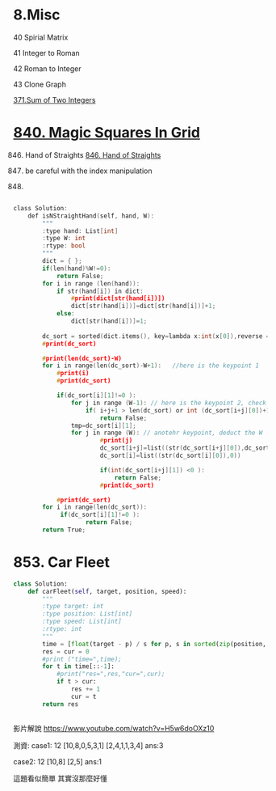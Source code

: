 # 8.Misc

40 Spirial Matrix

41 Integer to Roman

42 Roman to Integer

43 Clone Graph




[371.Sum of Two Integers](/questions/SumofTwoIntegers.md)

# [840. Magic Squares In Grid](/questions/MagicSquaresInGrid.md)


846. Hand of Straights
[846. Hand of Straights](/questions/HandofStraights.md)


1. be careful with the index manipulation

2.

```c

class Solution:
    def isNStraightHand(self, hand, W):
        """
        :type hand: List[int]
        :type W: int
        :rtype: bool
        """
        dict = { };
        if(len(hand)%W!=0):
            return False;
        for i in range (len(hand)):
            if str(hand[i]) in dict:
                #print(dict[str(hand[i])])
                dict[str(hand[i])]=dict[str(hand[i])]+1;
            else:   
                dict[str(hand[i])]=1;
       
        dc_sort = sorted(dict.items(), key=lambda x:int(x[0]),reverse = False)
        #print(dc_sort)

        #print(len(dc_sort)-W)
        for i in range(len(dc_sort)-W+1):   //here is the keypoint 1
            #print(i)
            #print(dc_sort)        

            if(dc_sort[i][1]!=0 ):
                for j in range (W-1): // here is the keypoint 2, check if the number is consecutive
                    if( i+j+1 > len(dc_sort) or int (dc_sort[i+j][0])+1 !=int (dc_sort[i+j+1][0]) ): 
                        return False;
                tmp=dc_sort[i][1];
                for j in range (W): // anotehr keypoint, deduct the W
                        #print(j)
                        dc_sort[i+j]=list((str(dc_sort[i+j][0]),dc_sort[i+j][1]-tmp))
                        dc_sort[i]=list((str(dc_sort[i][0]),0))

                        if(int(dc_sort[i+j][1]) <0 ):
                            return False;
                        #print(dc_sort)        

            #print(dc_sort)     
        for i in range(len(dc_sort)):   
             if(dc_sort[i][1]!=0 ):
                    return False;
        return True;
```


# 853. Car Fleet

```python
class Solution:
    def carFleet(self, target, position, speed):
        """
        :type target: int
        :type position: List[int]
        :type speed: List[int]
        :rtype: int
        """
        time = [float(target - p) / s for p, s in sorted(zip(position, speed))]
        res = cur = 0
        #print ("time=",time);
        for t in time[::-1]:
            #print("res=",res,"cur=",cur);
            if t > cur:
                res += 1
                cur = t
        return res
    

```
影片解說
https://www.youtube.com/watch?v=H5w6doOXz10


測資:
case1:
12
[10,8,0,5,3,1]
[2,4,1,1,3,4]
ans:3

case2:
12
[10,8]
[2,5]
ans:1

這題看似簡單   其實沒那麼好懂 
        


